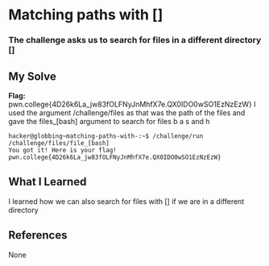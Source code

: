 # Matching paths with []
### The challenge asks us to search for files in a different directory []


## My Solve
**Flag:** pwn.college{4D26k6La_jw83fOLFNyJnMhfX7e.QX0IDO0wSO1EzNzEzW}
I used the argument /challenge/files as that was the path of the files
and gave the files_[bash] argument to search for files b a s and h


```
hacker@globbing~matching-paths-with-:~$ /challenge/run /challenge/files/file_[bash]
You got it! Here is your flag!
pwn.college{4D26k6La_jw83fOLFNyJnMhfX7e.QX0IDO0wSO1EzNzEzW}
```

## What I Learned
I learned how we can also search for files with [] if we 
are in a different directory

## References
None